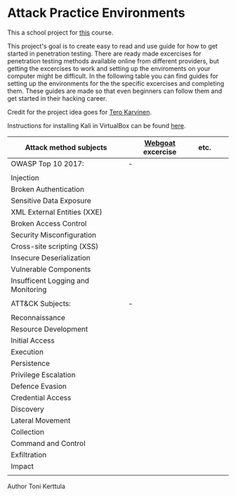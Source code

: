 # Attack Practice Environments

This a school project for [this](https://terokarvinen.com/2021/your-project-infrastructure-project-pro4tf023-3007/) course.

This project's goal is to create easy to read and use guide for how to get started in penetration testing. There are ready made excercises for penetration testing methods available online from different providers, but getting the excercises to work and setting up the enviroments on your computer might be difficult. In the following table you can find guides for setting up the environments for the the specific excercises and completing them. These guides are made so that even beginners can follow them and get started in their hacking career.

Credit for the project idea goes for [Tero Karvinen](https://terokarvinen.com/).

Instructions for installing Kali in VirtualBox can be found [here](https://github.com/tonikerttula/APE/blob/main/Kali.md).

|Attack method subjects   	|[Webgoat](https://github.com/tonikerttula/APE/blob/main/webgoat.md) excercise   	|etc.   	|   	|   	|
|---	|---	|---	|---	|---	|
|OWASP Top 10 2017:   	| -  	|   	|   	|   	|
|   	|   	|   	|   	|   	|
|Injection   	|   	|   	|   	|   	|
|Broken Authentication   	|   	|   	|   	|   	|
|Sensitive Data Exposure   	|   	|   	|   	|   	|
|XML External Entities (XXE)   	|   	|   	|   	|   	|
|Broken Access Control   	|   	|   	|   	|   	|
|Security Misconfiguration   	|   	|   	|   	|   	|
|Cross-site scripting (XSS)   	|   	|   	|   	|   	|
|Insecure Deserialization   	|   	|   	|   	|   	|
|Vulnerable Components   	|   	|   	|   	|   	|
|Insufficent Logging and Monitoring   	|   	|   	|   	|   	|
|   	|   	|   	|   	|   	|
|ATT&CK Subjects:   	| -  	|   	|   	|   	|
|   	|   	|   	|   	|   	|
|Reconnaissance   	|   	|   	|   	|   	|
|Resource Development   	|   	|   	|   	|   	|
|Initial Access   	|   	|   	|   	|   	|
|Execution   	|   	|   	|   	|   	|
|Persistence   	|   	|   	|   	|   	|
|Privilege Escalation   	|   	|   	|   	|   	|
|Defence Evasion   	|   	|   	|   	|   	|
|Credential Access   	|   	|   	|   	|   	|
|Discovery   	|   	|   	|   	|   	|
|Lateral Movement   	|   	|   	|   	|   	|
|Collection   	|   	|   	|   	|   	|
|Command and Control   	|   	|   	|   	|   	|
|Exfiltration   	|   	|   	|   	|   	|
|Impact   	|   	|   	|   	|   	|
|   	|   	|   	|   	|   	|

Author Toni Kerttula
